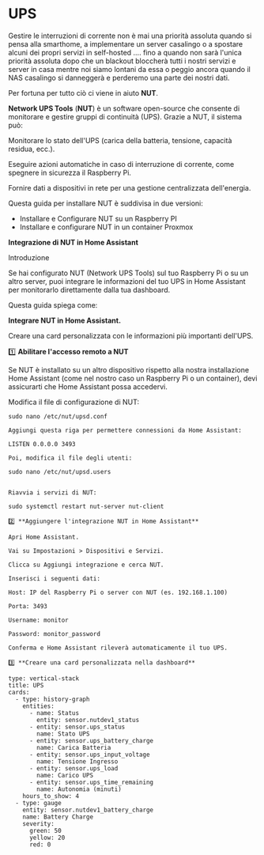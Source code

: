 # UPS
Gestire le interruzioni di corrente non è mai una priorità assoluta quando si pensa alla smarthome, a implementare un server casalingo o a spostare alcuni dei propri servizi in self-hosted .... fino a quando non sarà l'unica priorità assoluta dopo che un blackout bloccherà tutti i nostri servizi e server in casa mentre noi siamo lontani da essa o peggio ancora quando il NAS casalingo si danneggerà e perderemo una parte dei nostri dati.

Per fortuna per tutto ciò ci viene in aiuto **NUT**.

**Network UPS Tools** (**NUT**) è un software open-source che consente di monitorare e gestire gruppi di continuità (UPS). 
Grazie a NUT, il sistema può:

Monitorare lo stato dell'UPS (carica della batteria, tensione, capacità residua, ecc.).

Eseguire azioni automatiche in caso di interruzione di corrente, come spegnere in sicurezza il Raspberry Pi.

Fornire dati a dispositivi in rete per una gestione centralizzata dell'energia.

Questa guida per installare NUT è suddivisa in due versioni:
- Installare e Configurare NUT su un Raspberry PI
- Installare e configurare NUT in un container Proxmox

**Integrazione di NUT in Home Assistant**

Introduzione

Se hai configurato NUT (Network UPS Tools) sul tuo Raspberry Pi o su un altro server, puoi integrare le informazioni del tuo UPS in Home Assistant per monitorarlo direttamente dalla tua dashboard.

Questa guida spiega come:

**Integrare NUT in Home Assistant.**

Creare una card personalizzata con le informazioni più importanti dell'UPS.

1️⃣ **Abilitare l'accesso remoto a NUT**

Se NUT è installato su un altro dispositivo rispetto alla nostra installazione Home Assistant (come nel nostro caso un Raspberry Pi o un container), devi assicurarti che Home Assistant possa accedervi.

Modifica il file di configurazione di NUT:

```
sudo nano /etc/nut/upsd.conf

Aggiungi questa riga per permettere connessioni da Home Assistant:

LISTEN 0.0.0.0 3493

Poi, modifica il file degli utenti:

sudo nano /etc/nut/upsd.users


Riavvia i servizi di NUT:

sudo systemctl restart nut-server nut-client

2️⃣ **Aggiungere l'integrazione NUT in Home Assistant**

Apri Home Assistant.

Vai su Impostazioni > Dispositivi e Servizi.

Clicca su Aggiungi integrazione e cerca NUT.

Inserisci i seguenti dati:

Host: IP del Raspberry Pi o server con NUT (es. 192.168.1.100)

Porta: 3493

Username: monitor

Password: monitor_password

Conferma e Home Assistant rileverà automaticamente il tuo UPS.

3️⃣ **Creare una card personalizzata nella dashboard**

type: vertical-stack
title: UPS
cards:
  - type: history-graph
    entities:
      - name: Status
        entity: sensor.nutdev1_status
      - entity: sensor.ups_status
        name: Stato UPS
      - entity: sensor.ups_battery_charge
        name: Carica Batteria
      - entity: sensor.ups_input_voltage
        name: Tensione Ingresso
      - entity: sensor.ups_load
        name: Carico UPS
      - entity: sensor.ups_time_remaining
        name: Autonomia (minuti)
    hours_to_show: 4
  - type: gauge
    entity: sensor.nutdev1_battery_charge
    name: Battery Charge
    severity:
      green: 50
      yellow: 20
      red: 0